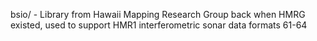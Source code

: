bsio/ - Library from Hawaii Mapping Research Group  back when HMRG existed, used to support HMR1 interferometric sonar data formats 61-64
